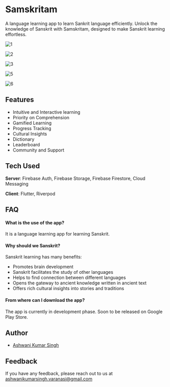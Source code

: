 # Samskritam

A language learning app to learn Sankrit language efficiently. Unlock the knowledge of Sanskrit with Samskritam, designed to make Sanskrit learning effortless.

![1](https://github.com/ashwani211/samskritam/assets/48960517/f962172b-14f4-4d2d-b4ab-5ab79d39134b)

![2](https://github.com/ashwani211/samskritam/assets/48960517/c0cd633e-f8f5-4a00-ae58-8ff4b07042f1)

![3](https://github.com/ashwani211/samskritam/assets/48960517/6f64f307-a40a-4e14-bd8b-f3b5478c7d55)

![5](https://github.com/ashwani211/samskritam/assets/48960517/c8ba87cc-4939-4b93-9df8-65fbc45739cb)

![6](https://github.com/ashwani211/samskritam/assets/48960517/0bf28216-0c24-44ac-82e7-7ad990dec525)


## Features

- Intuitive and Interactive learning
- Priority on Comprehension
- Gamified Learning
- Progress Tracking
- Cultural Insights
- Dictionary
- Leaderboard
- Community and Support
## Tech Used

**Server**: Firebase Auth, Firebase Storage, Firebase Firestore, Cloud Messaging

**Client**: Flutter, Riverpod

## FAQ

#### What is the use of the app?

It is a language learning app for learning Sanskrit.

#### Why should we Sanskrit?

Sanskrit learning has many benefits: 
- Promotes brain development
- Sanskrit facilitates the study of other languages
- Helps to find connection between different languages
- Opens the gateway to ancient knowledge written in ancient text
- Offers rich cultural insights into stories and traditions

#### From where can I download the app?

The app is currently in development phase. Soon to be released on Google Play Store.


## Author

- [Ashwani Kumar Singh](https://github.com/ashwani211)
## Feedback

If you have any feedback, please reach out to us at ashwanikumarsingh.varanasi@gmail.com

